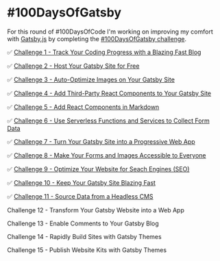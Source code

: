 # #100DaysOfGatsby

For this round of #100DaysOfCode I'm working on improving my comfort with [Gatsby.js](https://www.gatsbyjs.org/) by completing the [#100DaysOfGatsby challenge](https://www.gatsbyjs.org/blog/100days/).

✅ [Challenge 1 - Track Your Coding Progress with a Blazing Fast Blog](https://www.gatsbyjs.org/blog/100days/start-blog/)

✅ [Challenge 2 - Host Your Gatsby Site for Free](https://www.gatsbyjs.org/blog/100days/free-hosting/)

✅ [Challenge 3 - Auto-Optimize Images on Your Gatsby Site](https://www.gatsbyjs.org/blog/100days/gatsby-image/)

✅ [Challenge 4 - Add Third-Party React Components to Your Gatsby Site](https://www.gatsbyjs.org/blog/100days/react-component/)

✅ [Challenge 5 - Add React Components in Markdown](https://www.gatsbyjs.org/blog/100days/mdx/)

✅ [Challenge 6 - Use Serverless Functions and Services to Collect Form Data](https://www.gatsbyjs.org/blog/100days/serverless/)

✅ [Challenge 7 - Turn Your Gatsby Site into a Progressive Web App](https://www.gatsbyjs.org/blog/100days/pwa/)

✅ [Challenge 8 - Make Your Forms and Images Accessible to Everyone](https://www.gatsbyjs.org/blog/100days/accessibility/)

✅ [Challenge 9 - Optimize Your Website for Seach Engines (SEO)](https://www.gatsbyjs.org/blog/100days/seo/)

✅ [Challenge 10 - Keep Your Gatsby Site Blazing Fast](https://www.gatsbyjs.org/blog/100days/performance/)

✅ [Challenge 11 - Source Data from a Headless CMS](https://www.gatsbyjs.org/blog/100days/cms/)

Challenge 12 - Transform Your Gatsby Website into a Web App

Challenge 13 - Enable Comments to Your Gatsby Blog

Challenge 14 - Rapidly Build Sites with Gatsby Themes

Challenge 15 - Publish Website Kits with Gatsby Themes
